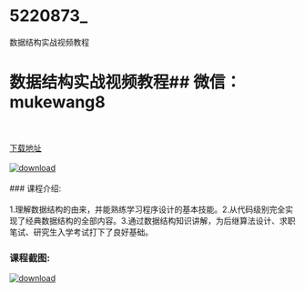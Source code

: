 # 5220873_
数据结构实战视频教程
# 数据结构实战视频教程## 微信：mukewang8
<br/></br>[下载地址](http://www.36tz.cn/article/5220873 "下载地址")
<br/></br>[![download](http://36tz.cn/muke_img/2021_08_1-63.png "下载地址")](http://www.36tz.cn/article/5220873 "下载地址")
<br/></br>### 课程介绍:<br/></br>1.理解数据结构的由来，并能熟练学习程序设计的基本技能。2.从代码级别完全实现了经典数据结构的全部内容。3.通过数据结构知识讲解，为后继算法设计、求职笔试、研究生入学考试打下了良好基础。

### 课程截图:
[![download](http://36tz.cn/muke_img/2021_08_2-63.png "下载地址")](http://www.36tz.cn/article/5220873 "下载地址")
